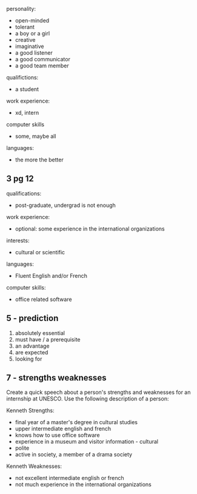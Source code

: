 personality:
- open-minded
- tolerant
- a boy or a girl
- creative
- imaginative
- a good listener
- a good communicator
- a good team member

qualifictions:
- a student

work experience:
- xd, intern

computer skills
- some, maybe all

languages:
- the more the better

## 3 pg 12

qualifications:
- post-graduate, undergrad is not enough

work experience:
- optional: some experience in the international organizations

interests:
- cultural or scientific

languages:
- Fluent English and/or French

computer skills:
- office related software

## 5 - prediction
1. absolutely essential 
2. must have / a prerequisite
3. an advantage
4. are expected
5. looking for

## 7 - strengths weaknesses

Create a quick speech about a person's strengths and weaknesses for an internship at UNESCO. Use the following description of a person:

Kenneth Strengths:
- final year of a master's degree in cultural studies
- upper intermediate english and french
- knows how to use office software
- experience in a museum and visitor information - cultural
- polite
- active in society, a member of a drama society

Kenneth Weaknesses:
- not excellent intermediate english or french
- not much experience in the international organizations